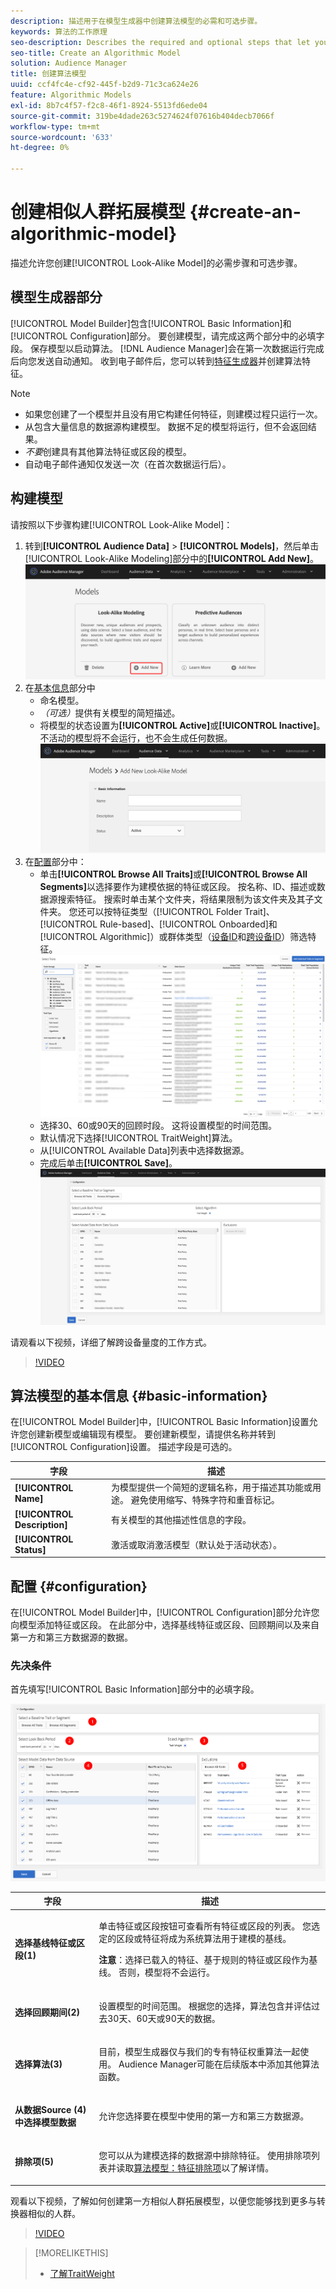 ```yaml
---
description: 描述用于在模型生成器中创建算法模型的必需和可选步骤。
keywords: 算法的工作原理
seo-description: Describes the required and optional steps that let you create an algorithmic model in Model Builder.
seo-title: Create an Algorithmic Model
solution: Audience Manager
title: 创建算法模型
uuid: ccf4fc4e-cf92-445f-b2d9-71c3ca624e26
feature: Algorithmic Models
exl-id: 8b7c4f57-f2c8-46f1-8924-5513fd6ede04
source-git-commit: 319be4dade263c5274624f07616b404decb7066f
workflow-type: tm+mt
source-wordcount: '633'
ht-degree: 0%

---
```


# 创建相似人群拓展模型 {#create-an-algorithmic-model}

描述允许您创建[!UICONTROL Look-Alike Model]的必需步骤和可选步骤。

## 模型生成器部分

[!UICONTROL Model Builder]包含[!UICONTROL Basic Information]和[!UICONTROL Configuration]部分。 要创建模型，请完成这两个部分中的必填字段。 保存模型以启动算法。 [!DNL Audience Manager]会在第一次数据运行完成后向您发送自动通知。 收到电子邮件后，您可以转到[特征生成器](../../features/traits/about-trait-builder.md)并创建算法特征。

>[!NOTE]
>
>* 如果您创建了一个模型并且没有用它构建任何特征，则建模过程只运行一次。
>* 从包含大量信息的数据源构建模型。 数据不足的模型将运行，但不会返回结果。
>* *不要*&#x200B;创建具有其他算法特征或区段的模型。
>* 自动电子邮件通知仅发送一次（在首次数据运行后）。

## 构建模型

请按照以下步骤构建[!UICONTROL Look-Alike Model]：

1. 转到&#x200B;**[!UICONTROL Audience Data]** > **[!UICONTROL Models]**，然后单击[!UICONTROL Look-Alike Modeling]部分中的&#x200B;**[!UICONTROL Add New]**。
   ![相似添加](assets/look-alike-add.png)
1. 在[基本信息](../../features/algorithmic-models/create-model.md#basic-information)部分中
   * 命名模型。
   * *（可选）*&#x200B;提供有关模型的简短描述。
   * 将模型的状态设置为&#x200B;**[!UICONTROL Active]**&#x200B;或&#x200B;**[!UICONTROL Inactive]**。 不活动的模型将不会运行，也不会生成任何数据。
     ![相似基本](assets/look-alike-basic.png)
1. 在[配置](../../features/algorithmic-models/create-model.md#configuration)部分中：
   * 单击&#x200B;**[!UICONTROL Browse All Traits]**&#x200B;或&#x200B;**[!UICONTROL Browse All Segments]**&#x200B;以选择要作为建模依据的特征或区段。 按名称、ID、描述或数据源搜索特征。 搜索时单击某个文件夹，将结果限制为该文件夹及其子文件夹。 您还可以按特征类型（[!UICONTROL Folder Trait]、[!UICONTROL Rule-based]、[!UICONTROL Onboarded]和[!UICONTROL Algorithmic]）或群体类型（[设备ID](../../reference/ids-in-aam.md)和[跨设备ID](../../reference/ids-in-aam.md)）筛选特征。
     ![浏览特征](assets/browse-traits.png)
   * 选择30、60或90天的回顾时段。 这将设置模型的时间范围。
   * 默认情况下选择[!UICONTROL TraitWeight]算法。
   * 从[!UICONTROL Available Data]列表中选择数据源。
   * 完成后单击&#x200B;**[!UICONTROL Save]**。
     ![相似配置](assets/look-alike-configuration.png)

请观看以下视频，详细了解跨设备量度的工作方式。

>[!VIDEO](https://experienceleague.adobe.com/docs/audience-manager-learn/tutorials/build-and-manage-audiences/profile-merge/understanding-cross-device-metrics-in-audience-manager.html)

## 算法模型的基本信息 {#basic-information}

<!-- r_model_basic.xml -->

在[!UICONTROL Model Builder]中，[!UICONTROL Basic Information]设置允许您创建新模型或编辑现有模型。 要创建新模型，请提供名称并转到[!UICONTROL Configuration]设置。 描述字段是可选的。

| 字段 | 描述 |
|---|---|
| **[!UICONTROL Name]** | 为模型提供一个简短的逻辑名称，用于描述其功能或用途。 避免使用缩写、特殊字符和重音标记。 |
| **[!UICONTROL Description]** | 有关模型的其他描述性信息的字段。 |
| **[!UICONTROL Status]** | 激活或取消激活模型（默认处于活动状态）。 |

## 配置 {#configuration}

在[!UICONTROL Model Builder]中，[!UICONTROL Configuration]部分允许您向模型添加特征或区段。 在此部分中，选择基线特征或区段、回顾期间以及来自第一方和第三方数据源的数据。

<!-- r_model_configuration.xml -->

### 先决条件

首先填写[!UICONTROL Basic Information]部分中的必填字段。

![](assets/lam_exclude_traits_numbered.png)

<table id="table_7A6BE5E5498D4776A30323B743954150"> 
 <thead> 
  <tr> 
   <th colname="col1" class="entry"> 字段 </th> 
   <th colname="col2" class="entry"> 描述 </th> 
  </tr> 
 </thead>
 <tbody> 
  <tr> 
   <td colname="col1"> <p><b>选择基线特征或区段(1)</b> </p> </td> 
   <td colname="col2"> <p>单击特征或区段按钮可查看所有特征或区段的列表。 您选定的区段或特征将成为系统算法用于建模的基线。 </p> <p> <p><b>注意</b>：选择已载入的特征、基于规则的特征或区段作为基线。 否则，模型将不会运行。 </p> </p> </td> 
  </tr> 
  <tr> 
   <td colname="col1"> <p><b>选择回顾期间(2)</b> </p> </td> 
   <td colname="col2"> <p>设置模型的时间范围。 根据您的选择，算法包含并评估过去30天、60天或90天的数据。 </p> </td> 
  </tr> 
  <tr> 
   <td colname="col1"> <p><b>选择算法(3)</b> </p> </td> 
   <td colname="col2"> <p>目前，模型生成器仅与我们的专有<span class="keyword">特征权重</span>算法一起使用。 <span class="keyword">Audience Manager</span>可能在后续版本中添加其他算法函数。 </p> </td>
  </tr>
  <tr> 
   <td colname="col1"> <p><b>从数据Source (4)中选择模型数据</b> </p> </td> 
   <td colname="col2"> <p>允许您选择要在模型中使用的第一方和第三方数据源。 </p> </td>
  </tr> 
  <tr> 
   <td colname="col1"> <p><b>排除项(5)</b> </p> </td> 
   <td colname="col2"> <p>您可以从为建模选择的数据源中排除特征。 使用<span class="wintitle">排除项</span>列表并读取<a href="../../features/algorithmic-models/trait-exclusion-algo-models.md">算法模型：特征排除项</a>以了解详情。 </p> </td>
  </tr> 
 </tbody>
</table>

观看以下视频，了解如何创建第一方相似人群拓展模型，以便您能够找到更多与转换器相似的人群。

>[!VIDEO](https://video.tv.adobe.com/v/23504/)

>[!MORELIKETHIS]
>
>* [了解TraitWeight](../../features/algorithmic-models/understanding-models.md#understanding-traitweight)
